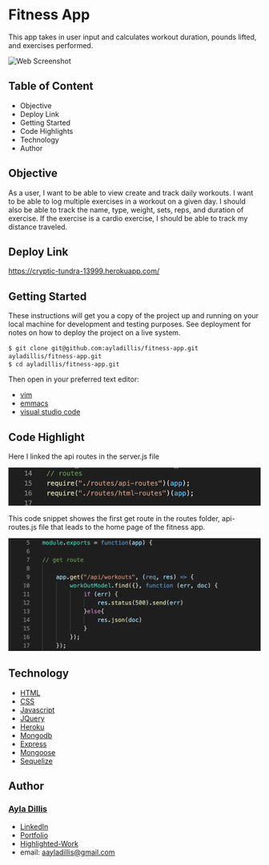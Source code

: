 # Fitness App
This app takes in user input and calculates workout duration, pounds lifted, and exercises performed.

![Web Screenshot](https://media.giphy.com/media/JRrtxei81USopZrflq/giphy.gif)


## Table of Content
- Objective
- Deploy Link
- Getting Started
- Code Highlights
- Technology
- Author 

## Objective
As a user, I want to be able to view create and track daily workouts. I want to be able to log multiple exercises in a workout on a given day. I should also be able to track the name, type, weight, sets, reps, and duration of exercise. If the exercise is a cardio exercise, I should be able to track my distance traveled.

## Deploy Link

https://cryptic-tundra-13999.herokuapp.com/

## Getting Started
These instructions will get you a copy of the project up and running on your local machine for development and testing purposes. See deployment for notes on how to deploy the project on a live system.

```
$ git clone git@github.com:ayladillis/fitness-app.git
ayladillis/fitness-app.git
$ cd ayladillis/fitness-app.git
```
Then open in your preferred text editor:
- [vim](https://www.vim.org/) 
- [emmacs](https://www.gnu.org/software/emacs/)
- [visual studio code](https://code.visualstudio.com/) 

## Code Highlight

Here I linked the api routes in the server.js file 

![Screenshot](./images/code2.png)

This code snippet showes the first get route in the routes folder, api-routes.js file that leads to the home page of the fitness app.

![Screenshot](./images/code1.png)



## Technology
* [HTML](https://developer.mozilla.org/en-US/docs/Web/HTML)
* [CSS](https://developer.mozilla.org/en-US/docs/Web/CSS)
* [Javascript](https://developer.mozilla.org/en-US/docs/Web/JavaScrip)
* [JQuery](https://jquery.com/)
* [Heroku](https://dashboard.heroku.com/apps)
* [Mongodb](https://www.mongodb.com/)
* [Express](https://expressjs.com/)
* [Mongoose](https://mongoosejs.com/)
* [Sequelize]( )



## Author
### [Ayla Dillis](https://github.com/ayladillis)
- [LinkedIn](https://www.linkedin.com/in/ayladillis/)
- [Portfolio](https://polar-falls-52203.herokuapp.com/)
- [Highlighted-Work](https://ayladillis.github.io/Coding-Bootcamp-Project-1-Zillow-Maps-API-AD/)
- email: aayladillis@gmail.com